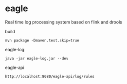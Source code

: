 # eagle
Real time log processing system based on flink and drools  

build
```
mvn package -Dmaven.test.skip=true
```

eagle-log
```
java -jar eagle-log.jar --dev
```

eagle-api
```
http://localhost:8080/eagle-api/log/rules
```
